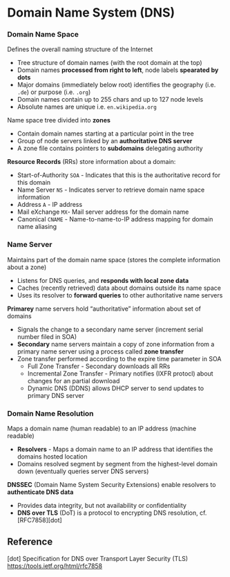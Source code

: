 # Domain Name System (DNS)

### Domain Name Space

Defines the overall naming structure of the Internet

- Tree structure of domain names (with the root domain at the top)
- Domain names **processed from right to left**, node labels **spearated by dots**
- Major domains (immediately below root) identifies the geography (i.e. `.de`) or purpose (i.e. `.org`)
- Domain names contain up to 255 chars and up to 127 node levels
- Absolute names are unique i.e. `en.wikipedia.org`

Name space tree divided into **zones**

- Contain domain names starting at a particular point in the tree
- Group of node servers linked by an **authoritative DNS server**
- A zone file contains pointers to **subdomains** delegating authority

**Resource Records** (RRs) store information about a domain:

- Start-of-Authority `SOA` - Indicates that this is the authoritative record for this domain
- Name Server `NS` - Indicates server to retrieve domain name space information
- Address `A` - IP address
- Mail eXchange `MX`- Mail server address for the domain name
- Canonical `CNAME` -  Name-to-name-to-IP address mapping for domain name aliasing

### Name Server

Maintains part of the domain name space (stores the complete information about a zone)

- Listens for DNS queries, and **responds with local zone data**
- Caches (recently retrieved) data about domains outside its name space
- Uses its resolver to **forward queries** to other authoritative name servers

**Primarey** name servers hold “authoritative” information about set of domains

- Signals the change to a secondary name server (increment serial number filed in SOA)
- **Secondary** name servers maintain a copy of zone information from a primary name server using a process called **zone transfer**
- Zone transfer performed according to the expire time parameter in SOA
  - Full Zone Transfer - Secondary downloads all RRs
  - Incremental Zone Transfer - Primary notifies (IXFR protocl) about changes for an partial download
  - Dynamic DNS (DDNS) allows DHCP server to send updates to primary DNS server

### Domain Name Resolution

Maps a domain name (human readable) to an IP address (machine readable)

- **Resolvers** - Maps a domain name to an IP address that identifies the domains hosted location
- Domains resolved segment by segment from the highest-level domain down (eventually queries server DNS servers)

**DNSSEC** (Domain Name System Security Extensions) enable resolvers to **authenticate DNS data**

- Provides data integrity, but not availability or confidentiality
- **DNS over TLS** (DoT) is a protocol to encrypting DNS resolution, cf. [RFC7858][dot]

## Reference

[dot] Specification for DNS over Transport Layer Security (TLS)  
<https://tools.ietf.org/html/rfc7858>


